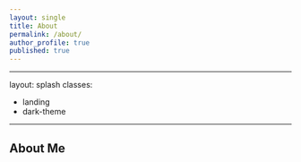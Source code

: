 ```yaml
---
layout: single
title: About
permalink: /about/
author_profile: true
published: true
---
```


---
layout: splash
classes:
  - landing
  - dark-theme
---
## About Me
